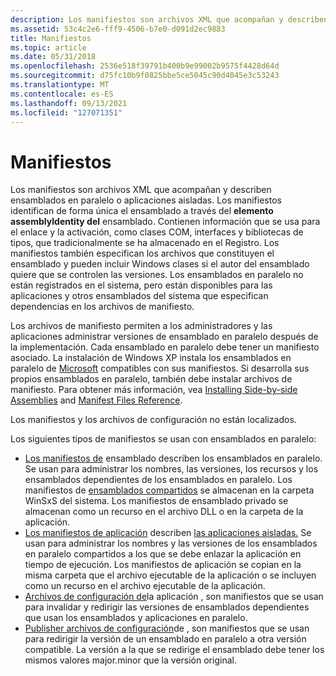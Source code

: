 ```yaml
---
description: Los manifiestos son archivos XML que acompañan y describen ensamblados en paralelo o aplicaciones aisladas.
ms.assetid: 53c4c2e6-fff9-4506-b7e0-d091d2ec9883
title: Manifiestos
ms.topic: article
ms.date: 05/31/2018
ms.openlocfilehash: 2536e518f39791b400b9e99002b9575f4428d64d
ms.sourcegitcommit: d75fc10b9f0825bbe5ce5045c90d4045e3c53243
ms.translationtype: MT
ms.contentlocale: es-ES
ms.lasthandoff: 09/13/2021
ms.locfileid: "127071351"
---
```

# <a name="manifests"></a>Manifiestos

Los manifiestos son archivos XML que acompañan y describen ensamblados en paralelo o aplicaciones aisladas. Los manifiestos identifican de forma única el ensamblado a través del **elemento assemblyIdentity del** ensamblado. Contienen información que se usa para el enlace y la activación, como clases COM, interfaces y bibliotecas de tipos, que tradicionalmente se ha almacenado en el Registro. Los manifiestos también especifican los archivos que constituyen el ensamblado y pueden incluir Windows clases si el autor del ensamblado quiere que se controlen las versiones. Los ensamblados en paralelo no están registrados en el sistema, pero están disponibles para las aplicaciones y otros ensamblados del sistema que especifican dependencias en los archivos de manifiesto.

Los archivos de manifiesto permiten a los administradores y las aplicaciones administrar versiones de ensamblado en paralelo después de la implementación. Cada ensamblado en paralelo debe tener un manifiesto asociado. La instalación de Windows XP instala los ensamblados en paralelo de [Microsoft](supported-microsoft-side-by-side-assemblies.md) compatibles con sus manifiestos. Si desarrolla sus propios ensamblados en paralelo, también debe instalar archivos de manifiesto. Para obtener más información, vea [Installing Side-by-side Assemblies](installing-side-by-side-assemblies.md) and [Manifest Files Reference](manifest-files-reference.md).

Los manifiestos y los archivos de configuración no están localizados.

Los siguientes tipos de manifiestos se usan con ensamblados en paralelo:

-   [Los manifiestos de](assembly-manifests.md) ensamblado describen los ensamblados en paralelo. Se usan para administrar los nombres, las versiones, los recursos y los ensamblados dependientes de los ensamblados en paralelo. Los manifiestos de [ensamblados compartidos](/windows/desktop/Msi/shared-assemblies) se almacenan en la carpeta WinSxS del sistema. Los manifiestos de ensamblado privado se almacenan como un recurso en el archivo DLL o en la carpeta de la aplicación.
-   [Los manifiestos de aplicación](application-manifests.md) describen [las aplicaciones aisladas.](isolated-applications.md) Se usan para administrar los nombres y las versiones de los ensamblados en paralelo compartidos a los que se debe enlazar la aplicación en tiempo de ejecución. Los manifiestos de aplicación se copian en la misma carpeta que el archivo ejecutable de la aplicación o se incluyen como un recurso en el archivo ejecutable de la aplicación.
-   [Archivos de configuración de](application-configuration-files.md)la aplicación , son manifiestos que se usan para invalidar y redirigir las versiones de ensamblados dependientes que usan los ensamblados y aplicaciones en paralelo.
-   [Publisher archivos de configuración](publisher-configuration-files.md)de , son manifiestos que se usan para redirigir la versión de un ensamblado en paralelo a otra versión compatible. La versión a la que se redirige el ensamblado debe tener los mismos valores major.minor que la versión original.

 

 
